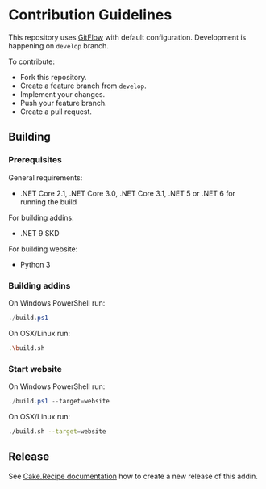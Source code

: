 # Contribution Guidelines

This repository uses [GitFlow] with default configuration.
Development is happening on `develop` branch.

To contribute:

* Fork this repository.
* Create a feature branch from `develop`.
* Implement your changes.
* Push your feature branch.
* Create a pull request.

## Building

### Prerequisites

General requirements:

* .NET Core 2.1, .NET Core 3.0,  .NET Core 3.1, .NET 5 or .NET 6 for running the build

For building addins:

* .NET 9 SKD

For building website:

* Python 3

### Building addins

On Windows PowerShell run:

```powershell
./build.ps1
```

On OSX/Linux run:

```bash
.\build.sh
```

### Start website

On Windows PowerShell run:

```powershell
./build.ps1 --target=website
```

On OSX/Linux run:

```bash
./build.sh --target=website
```

## Release

See [Cake.Recipe documentation] how to create a new release of this addin.

[GitFlow]: (https://nvie.com/posts/a-successful-git-branching-model/)
[Cake.Recipe documentation]: https://cake-contrib.github.io/Cake.Recipe/docs/usage/creating-release